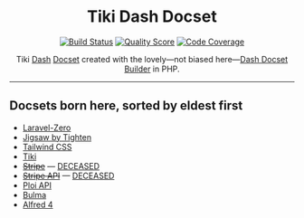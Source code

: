 <h1 align="center">Tiki Dash Docset</h1>

<p align="center">
    <a href="https://travis-ci.com/godbout/tiki-dash-docset"><img src="https://img.shields.io/travis/com/godbout/tiki-dash-docset/master.svg?style=flat-square" alt="Build Status"></a>
    <a href="https://scrutinizer-ci.com/g/godbout/tiki-dash-docset"><img src="https://img.shields.io/scrutinizer/g/godbout/tiki-dash-docset.svg?style=flat-square" alt="Quality Score"></a>
    <a href="https://scrutinizer-ci.com/g/godbout/tiki-dash-docset"><img src="https://scrutinizer-ci.com/g/godbout/tiki-dash-docset/badges/coverage.png?b=master" alt="Code Coverage"></a>
</p>

<p align="center">
    Tiki <a href="https://kapeli.com/dash">Dash</a> <a href="https://kapeli.com/docsets">Docset</a> created with the lovely—not biased here—<a href="https://github.com/godbout/dash-docset-builder">Dash Docset Builder</a> in PHP.
</p>

___

## Docsets born here, sorted by eldest first

* [Laravel-Zero](https://laravel-zero.com/docs/introduction/)
* [Jigsaw by Tighten](https://jigsaw.tighten.co/docs/installation/)
* [Tailwind CSS](https://tailwindcss.com/docs/installation/)
* [Tiki](https://doc.tiki.org/All-the-Documentation)
* ~~[Stripe](https://stripe.com/docs)~~ — [DECEASED](https://github.com/godbout/dash-docset-builder/tree/stripe/storage/stripe)
* ~~[Stripe API](https://stripe.com/docs/api)~~ — [DECEASED](https://github.com/godbout/dash-docset-builder/tree/stripe-api/storage/stripe-api)
* [Ploi API](https://developers.ploi.io/)
* [Bulma](https://https://bulma.io/)
* [Alfred 4](https://www.alfredapp.com/)

